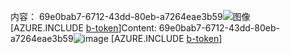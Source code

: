 <span data-ttu-id="de60f-101">内容： 69e0bab7-6712-43dd-80eb-a7264eae3b59![图像](3dc978f7-9570-4f75-8b24-0061681dfb26.png)
[AZURE.INCLUDE [b-token](e8d0b699-e13e-4123-82a2-0e47deae8c70.md)]</span><span class="sxs-lookup"><span data-stu-id="de60f-101">Content: 69e0bab7-6712-43dd-80eb-a7264eae3b59![image](3dc978f7-9570-4f75-8b24-0061681dfb26.png)
[AZURE.INCLUDE [b-token](e8d0b699-e13e-4123-82a2-0e47deae8c70.md)]</span></span>
